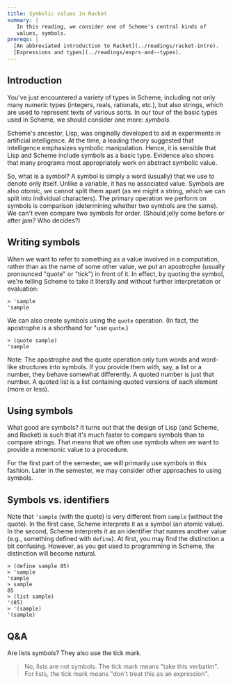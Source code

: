```yaml
---
title: Symbolic values in Racket
summary: |
   In this reading, we consider one of Scheme's central kinds of
   values, symbols.
prereqs: |
  [An abbreviated introduction to Racket](../readings/racket-intro).
  [Expressions and types](../readings/exprs-and--types).
---
```

## Introduction

You've just encountered a variety of types in Scheme, including not only
many numeric types (integers, reals, rationals, etc.), but also strings,
which are used to represent texts of various sorts.  In our tour of
the basic types used in Scheme, we should consider one more: *symbols*.

Scheme's ancestor, Lisp, was originally developed to aid in experiments
in artificial intelligence. At the time, a leading theory suggested that
intelligence emphasizes symbolic manipulation. Hence, it is sensible
that Lisp and Scheme include symbols as a basic type. Evidence also shows
that many programs most appropriately work on abstract symbolic value.

So, what is a symbol? A symbol is simply a word (usually) that we use to
denote only itself. Unlike a variable, it has no associated value.
Symbols are also *atomic*, we cannot split them apart (as we might
a string, which we can split into individual characters).  The
primary operation we perform on symbols is comparison (determining
whether two symbols are the same). We can't even compare two symbols
for order. (Should jelly come before or after jam? Who decides?)

## Writing symbols

When we want to refer to something as a value involved in a
computation, rather than as the name of some other value, we put
an apostrophe (usually pronounced "quote" or "tick") in front of
it. In effect, by quoting the symbol, we're telling Scheme to take
it literally and without further interpretation or evaluation:

```
> 'sample
'sample
```

We can also create symbols using the `quote` operation.  (In fact,
the apostrophe is a shorthand for "use `quote`.)

```
> (quote sample)
'sample
```

Note: The apostrophe and the quote operation only turn words and
word-like structures into symbols.  If you provide them with, say,
a list or a number, they behave somewhat differently.  A quoted
number is just that number.  A quoted list is a list containing
quoted versions of each element (more or less).

## Using symbols

What good are symbols?  It turns out that the design of Lisp (and Scheme,
and Racket) is such that it's much faster to compare symbols than to 
compare strings.  That means that we often use symbols when we want to
provide a mnemonic value to a procedure.  

For the first part of the semester, we will primarily use symbols in
this fashion.  Later in the semester, we may consider other approaches
to using symbols.

## Symbols vs. identifiers

Note that `'sample` (with the quote) is very different from `sample`
(without the quote). In the first case, Scheme interprets it as a
symbol (an atomic value). In the second, Scheme interprets it as
an identifier that names another value (e.g., something defined
with `define`). At first, you may find the distinction a bit
confusing. However, as you get used to programming in Scheme, the
distinction will become natural.

```
> (define sample 85)
> 'sample
'sample
> sample
85
> (list sample)
'(85)
> '(sample)
'(sample)
```

## Q&A

Are lists symbols?  They also use the tick mark.

> No, lists are not symbols.  The tick mark means "take this verbatim".
  For lists, the tick mark means "don't treat this as an expression".
